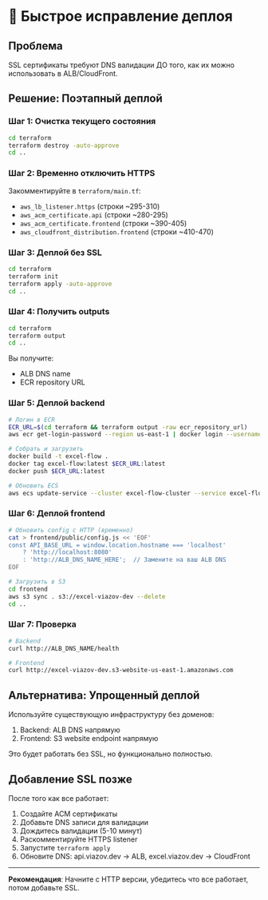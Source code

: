 # 🔧 Быстрое исправление деплоя

## Проблема

SSL сертификаты требуют DNS валидации ДО того, как их можно использовать в ALB/CloudFront.

## Решение: Поэтапный деплой

### Шаг 1: Очистка текущего состояния

```bash
cd terraform
terraform destroy -auto-approve
cd ..
```

### Шаг 2: Временно отключить HTTPS

Закомментируйте в `terraform/main.tf`:
- `aws_lb_listener.https` (строки ~295-310)
- `aws_acm_certificate.api` (строки ~280-295)
- `aws_acm_certificate.frontend` (строки ~390-405)
- `aws_cloudfront_distribution.frontend` (строки ~410-470)

### Шаг 3: Деплой без SSL

```bash
cd terraform
terraform init
terraform apply -auto-approve
cd ..
```

### Шаг 4: Получить outputs

```bash
cd terraform
terraform output
cd ..
```

Вы получите:
- ALB DNS name
- ECR repository URL

### Шаг 5: Деплой backend

```bash
# Логин в ECR
ECR_URL=$(cd terraform && terraform output -raw ecr_repository_url)
aws ecr get-login-password --region us-east-1 | docker login --username AWS --password-stdin $ECR_URL

# Собрать и загрузить
docker build -t excel-flow .
docker tag excel-flow:latest $ECR_URL:latest
docker push $ECR_URL:latest

# Обновить ECS
aws ecs update-service --cluster excel-flow-cluster --service excel-flow-service --force-new-deployment --region us-east-1
```

### Шаг 6: Деплой frontend

```bash
# Обновить config с HTTP (временно)
cat > frontend/public/config.js << 'EOF'
const API_BASE_URL = window.location.hostname === 'localhost' 
    ? 'http://localhost:8080'
    : 'http://ALB_DNS_NAME_HERE';  // Замените на ваш ALB DNS
EOF

# Загрузить в S3
cd frontend
aws s3 sync . s3://excel-viazov-dev --delete
cd ..
```

### Шаг 7: Проверка

```bash
# Backend
curl http://ALB_DNS_NAME/health

# Frontend
curl http://excel-viazov-dev.s3-website-us-east-1.amazonaws.com
```

## Альтернатива: Упрощенный деплой

Используйте существующую инфраструктуру без доменов:

1. Backend: ALB DNS напрямую
2. Frontend: S3 website endpoint напрямую

Это будет работать без SSL, но функционально полностью.

## Добавление SSL позже

После того как все работает:

1. Создайте ACM сертификаты
2. Добавьте DNS записи для валидации
3. Дождитесь валидации (5-10 минут)
4. Раскомментируйте HTTPS listener
5. Запустите `terraform apply`
6. Обновите DNS: api.viazov.dev → ALB, excel.viazov.dev → CloudFront

---

**Рекомендация**: Начните с HTTP версии, убедитесь что все работает, потом добавьте SSL.
